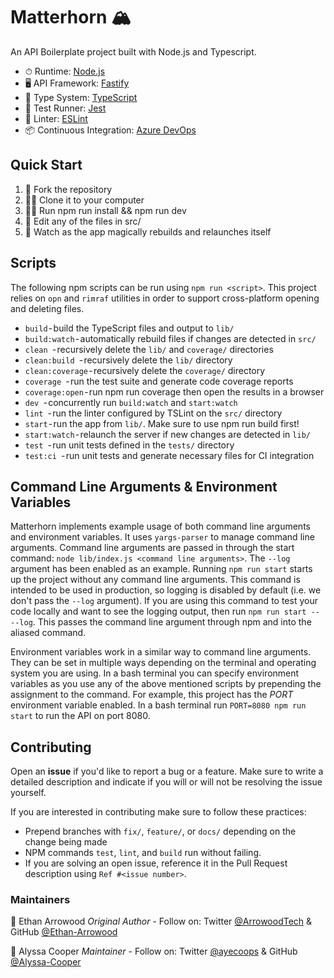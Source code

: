 # Matterhorn 🏔

An API Boilerplate project built with Node.js and Typescript.

- ⏱ Runtime: [Node.js](https://nodejs.org/en/)
- 🖥 API Framework: [Fastify](https://www.fastify.io/)
- 🔏 Type System: [TypeScript](https://www.typescriptlang.org/)
- 🧪 Test Runner: [Jest](https://jestjs.io/)
- 👕 Linter: [ESLint](https://eslint.org/)
- 📦 Continuous Integration: [Azure DevOps](https://azure.microsoft.com/en-us/services/devops/)

## Quick Start
1. 🍴 Fork the repository
2. 👯‍♀️ Clone it to your computer 
3. 🏃‍♀️ Run npm run install && npm run dev
4. 📝 Edit any of the files in src/
5. 👀 Watch as the app magically rebuilds and relaunches itself

## Scripts

The following npm scripts can be run using `npm run <script>`. This project relies on `opn` and `rimraf` utilities in order to support cross-platform opening and deleting files.

- `build` - build the TypeScript files and output to `lib/`
- `build:watch` - automatically rebuild files if changes are detected in `src/`
- `clean `- recursively delete the `lib/` and `coverage/` directories
- `clean:build `- recursively delete the `lib/` directory
- `clean:coverage` - recursively delete the `coverage/` directory
- `coverage `- run the test suite and generate code coverage reports
- `coverage:open` - run npm run coverage then open the results in a browser
- `dev `- concurrently run `build:watch` and `start:watch` 
- `lint `- run the linter configured by TSLint on the `src/` directory
- `start` - run the app from `lib/`. Make sure to use npm run build first!
- `start:watch` - relaunch the server if new changes are detected in `lib/` 
- `test `- run unit tests defined in the `tests/` directory
- `test:ci `- run unit tests and generate necessary files for CI integration

## Command Line Arguments & Environment Variables

Matterhorn implements example usage of both command line arguments and environment variables. It uses `yargs-parser` to manage command line arguments. Command line arguments are passed in through the start command: `node lib/index.js <command line arguments>`. The `--log` argument has been enabled as an example. Running `npm run start` starts up the project without any command line arguments. This command is intended to be used in production, so logging is disabled by default (i.e. we don't pass the `--log` argument). If you are using this command to test your code locally and want to see the logging output, then run `npm run start -- --log`. This passes the command line argument through npm and into the aliased command.

Environment variables work in a similar way to command line arguments. They can be set in multiple ways depending on the terminal and operating system you are using. In a bash terminal you can specify environment variables as you use any of the above mentioned scripts by prepending the assignment to the command. For example, this project has the *PORT* environment variable enabled. In a bash terminal run `PORT=8080 npm run start` to run the API on port 8080.

## Contributing

Open an **issue** if you'd like to report a bug or a feature. Make sure to write a detailed description and indicate if you will or will not be resolving the issue yourself.

If you are interested in contributing make sure to follow these practices:
- Prepend branches with `fix/`, `feature/`, or `docs/` depending on the change being made
- NPM commands `test`, `lint`, and `build` run without failing. 
- If you are solving an open issue, reference it in the Pull Request description using `Ref #<issue number>`.

### Maintainers
🦉 Ethan Arrowood _Original Author_ - Follow on: Twitter [@ArrowoodTech](https://twitter.com/arrowoodtech) & GitHub [@Ethan-Arrowood](https://github.com/Ethan-Arrowood/)

🚀 Alyssa Cooper _Maintainer_ - Follow on: Twitter [@ayecoops](https://twitter.com/ayecoops) & GitHub [@Alyssa-Cooper](https://github.com/Alyssa-Cooper/)
